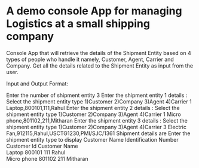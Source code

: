 # A demo console App for managing Logistics at a small shipping company
Console App that will retrieve the details of the Shipment Entity based on 4 types of people who handle it namely, Customer, Agent, Carrier and Company. Get all the details related to the Shipment Entity as input from the user.

Input and Output Format:

Enter the number of shipment entity
3
Enter the shipment entity 1 details :
Select the shipment entity type
1)Customer
2)Company
3)Agent
4)Carrier
1
Laptop,800101,111,Rahul
Enter the shipment entity 2 details :
Select the shipment entity type
1)Customer
2)Company
3)Agent
4)Carrier
1
Micro phone,801102,211,Mitharan
Enter the shipment entity 3 details :
Select the shipment entity type
1)Customer
2)Company
3)Agent
4)Carrier
3
Electric Fan,912115,Rahul,USCTG1230,PMI/SJC/1361
Shipment details are
Enter the shipment entity type to display
Customer
Name            Identification Number     Customer Id     Customer Name  
Laptop          800101                    111             Rahul          
Micro phone     801102                    211             Mitharan       
